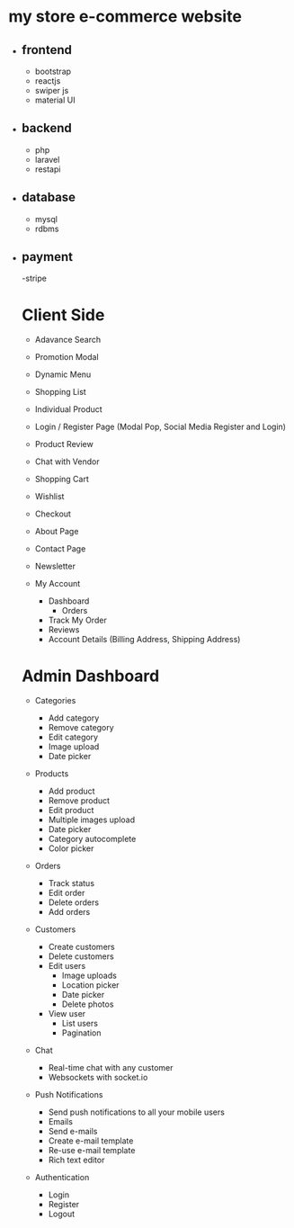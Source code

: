 # my store e-commerce website

- ## frontend

  - bootstrap
  - reactjs
  - swiper js
  - material UI

- ## backend

  - php
  - laravel
  - restapi

- ## database

  - mysql
  - rdbms

- ## payment

  -stripe

  # Client Side

  - Adavance Search
  - Promotion Modal
  - Dynamic Menu
  - Shopping List
  - Individual Product
  - Login / Register Page (Modal Pop, Social Media Register and Login)
  - Product Review
  - Chat with Vendor
  - Shopping Cart
  - Wishlist
  - Checkout
  - About Page
  - Contact Page
  - Newsletter

  - My Account

    - Dashboard
      - Orders
    - Track My Order
    - Reviews
    - Account Details (Billing Address, Shipping Address)

  # Admin Dashboard

  - Categories

    - Add category
    - Remove category
    - Edit category
    - Image upload
    - Date picker

  - Products

    - Add product
    - Remove product
    - Edit product
    - Multiple images upload
    - Date picker
    - Category autocomplete
    - Color picker

  - Orders

    - Track status
    - Edit order
    - Delete orders
    - Add orders

  - Customers

    - Create customers
    - Delete customers
    - Edit users
      - Image uploads
      - Location picker
      - Date picker
      - Delete photos
    - View user
      - List users
      - Pagination

  - Chat

    - Real-time chat with any customer
    - Websockets with socket.io

  - Push Notifications

    - Send push notifications to all your mobile users
    - Emails
    - Send e-mails
    - Create e-mail template
    - Re-use e-mail template
    - Rich text editor

  - Authentication
    - Login
    - Register
    - Logout
